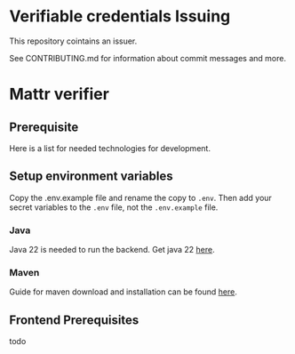 # Verifiable credentials Issuing

This repository cointains an issuer.

See CONTRIBUTING.md for information about commit messages and more.


# Mattr verifier

## Prerequisite
Here is a list for needed technologies for development.

## Setup environment variables
Copy the .env.example file and rename the copy to ```.env```.
Then add your secret variables to the ```.env``` file, not the ```.env.example``` file.

### Java
Java 22 is needed to run the backend. Get java 22 [here](https://www.oracle.com/java/technologies/downloads/#jdk22-windows).

### Maven
Guide for maven download and installation can be found [here](https://phoenixnap.com/kb/install-maven-windows).

## Frontend Prerequisites
todo